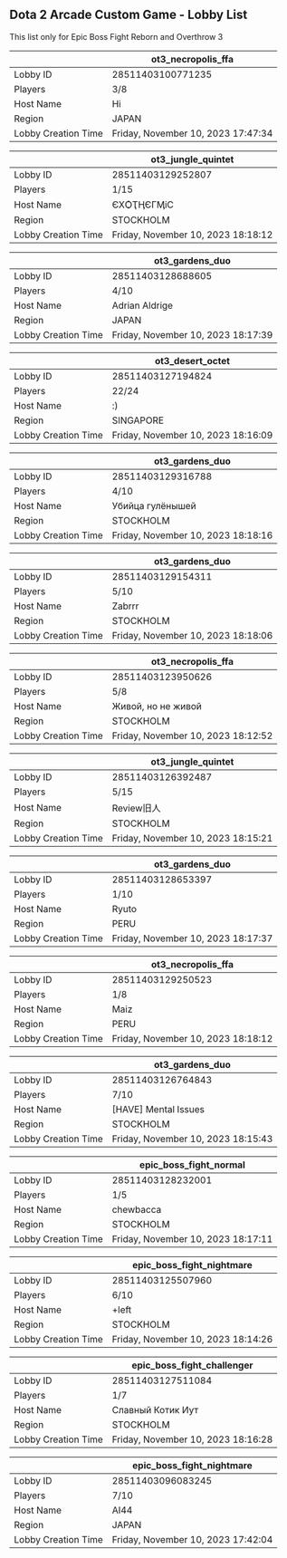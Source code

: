 ## Dota 2 Arcade Custom Game - Lobby List

This list only for Epic Boss Fight Reborn and Overthrow 3

|  | ot3_necropolis_ffa |
| ------ | ------ |
| Lobby ID | 28511403100771235 |
| Players | 3/8 |
| Host Name | Hi |
| Region | JAPAN |
| Lobby Creation Time | Friday, November 10, 2023 17:47:34 |


|  | ot3_jungle_quintet |
| ------ | ------ |
| Lobby ID | 28511403129252807 |
| Players | 1/15 |
| Host Name | ЄXѺҬӉЄГӍіС |
| Region | STOCKHOLM |
| Lobby Creation Time | Friday, November 10, 2023 18:18:12 |


|  | ot3_gardens_duo |
| ------ | ------ |
| Lobby ID | 28511403128688605 |
| Players | 4/10 |
| Host Name | Adrian Aldrige |
| Region | JAPAN |
| Lobby Creation Time | Friday, November 10, 2023 18:17:39 |


|  | ot3_desert_octet |
| ------ | ------ |
| Lobby ID | 28511403127194824 |
| Players | 22/24 |
| Host Name | :) |
| Region | SINGAPORE |
| Lobby Creation Time | Friday, November 10, 2023 18:16:09 |


|  | ot3_gardens_duo |
| ------ | ------ |
| Lobby ID | 28511403129316788 |
| Players | 4/10 |
| Host Name | Убийца гулёнышей |
| Region | STOCKHOLM |
| Lobby Creation Time | Friday, November 10, 2023 18:18:16 |


|  | ot3_gardens_duo |
| ------ | ------ |
| Lobby ID | 28511403129154311 |
| Players | 5/10 |
| Host Name | Zabrrr |
| Region | STOCKHOLM |
| Lobby Creation Time | Friday, November 10, 2023 18:18:06 |


|  | ot3_necropolis_ffa |
| ------ | ------ |
| Lobby ID | 28511403123950626 |
| Players | 5/8 |
| Host Name | Живой, но не живой |
| Region | STOCKHOLM |
| Lobby Creation Time | Friday, November 10, 2023 18:12:52 |


|  | ot3_jungle_quintet |
| ------ | ------ |
| Lobby ID | 28511403126392487 |
| Players | 5/15 |
| Host Name | Review旧人 |
| Region | STOCKHOLM |
| Lobby Creation Time | Friday, November 10, 2023 18:15:21 |


|  | ot3_gardens_duo |
| ------ | ------ |
| Lobby ID | 28511403128653397 |
| Players | 1/10 |
| Host Name | Ryuto |
| Region | PERU |
| Lobby Creation Time | Friday, November 10, 2023 18:17:37 |


|  | ot3_necropolis_ffa |
| ------ | ------ |
| Lobby ID | 28511403129250523 |
| Players | 1/8 |
| Host Name | Maiz |
| Region | PERU |
| Lobby Creation Time | Friday, November 10, 2023 18:18:12 |


|  | ot3_gardens_duo |
| ------ | ------ |
| Lobby ID | 28511403126764843 |
| Players | 7/10 |
| Host Name | [HAVE] Mental Issues |
| Region | STOCKHOLM |
| Lobby Creation Time | Friday, November 10, 2023 18:15:43 |


|  | epic_boss_fight_normal |
| ------ | ------ |
| Lobby ID | 28511403128232001 |
| Players | 1/5 |
| Host Name | chewbacca |
| Region | STOCKHOLM |
| Lobby Creation Time | Friday, November 10, 2023 18:17:11 |


|  | epic_boss_fight_nightmare |
| ------ | ------ |
| Lobby ID | 28511403125507960 |
| Players | 6/10 |
| Host Name | +left |
| Region | STOCKHOLM |
| Lobby Creation Time | Friday, November 10, 2023 18:14:26 |


|  | epic_boss_fight_challenger |
| ------ | ------ |
| Lobby ID | 28511403127511084 |
| Players | 1/7 |
| Host Name | Славный Котик Иут |
| Region | STOCKHOLM |
| Lobby Creation Time | Friday, November 10, 2023 18:16:28 |


|  | epic_boss_fight_nightmare |
| ------ | ------ |
| Lobby ID | 28511403096083245 |
| Players | 7/10 |
| Host Name | AI44 |
| Region | JAPAN |
| Lobby Creation Time | Friday, November 10, 2023 17:42:04 |


